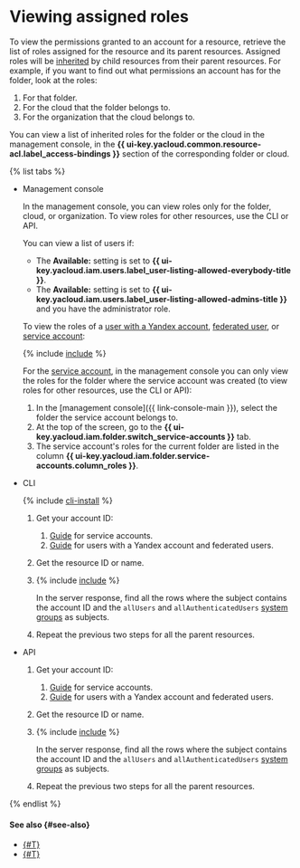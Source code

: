 # Viewing assigned roles

To view the permissions granted to an account for a resource, retrieve the list of roles assigned for the resource and its parent resources. Assigned roles will be [inherited](../../concepts/access-control/index.md#inheritance) by child resources from their parent resources. For example, if you want to find out what permissions an account has for the folder, look at the roles:

1. For that folder.
1. For the cloud that the folder belongs to.
1. For the organization that the cloud belongs to.

You can view a list of inherited roles for the folder or the cloud in the management console, in the **{{ ui-key.yacloud.common.resource-acl.label_access-bindings }}** section of the corresponding folder or cloud.

{% list tabs %}

- Management console

   In the management console, you can view roles only for the folder, cloud, or organization. To view roles for other resources, use the CLI or API.

   You can view a list of users if:

   * The **Available:** setting is set to **{{ ui-key.yacloud.iam.users.label_user-listing-allowed-everybody-title }}**.
   * The **Available:** setting is set to **{{ ui-key.yacloud.iam.users.label_user-listing-allowed-admins-title }}** and you have the administrator role.

   To view the roles of a [user with a Yandex account](../../concepts/index.md#passport), [federated user](../../concepts/index.md#saml-federation), or [service account](../../concepts/users/service-accounts.md):

   {% include [include](../../../_includes/iam/configure-roles-console.md) %}

   For the [service account](../../concepts/users/service-accounts.md), in the management console you can only view the roles for the folder where the service account was created (to view roles for other resources, use the CLI or API):

   1. In the [management console]({{ link-console-main }}), select the folder the service account belongs to.
   1. At the top of the screen, go to the **{{ ui-key.yacloud.iam.folder.switch_service-accounts }}** tab.
   1. The service account's roles for the current folder are listed in the column **{{ ui-key.yacloud.iam.folder.service-accounts.column_roles }}**.

- CLI

   {% include [cli-install](../../../_includes/cli-install.md) %}

   1. Get your account ID:
      1. [Guide](../sa/get-id.md) for service accounts.
      1. [Guide](../users/get.md) for users with a Yandex account and federated users.
   1. Get the resource ID or name.
   1. {% include [include](../../../_includes/iam/list-access-bindings-via-cli.md) %}

      In the server response, find all the rows where the subject contains the account ID and the `allUsers` and `allAuthenticatedUsers` [system groups](../../concepts/access-control/system-group.md) as subjects.
   1. Repeat the previous two steps for all the parent resources.

- API

   1. Get your account ID:
      1. [Guide](../sa/get-id.md) for service accounts.
      1. [Guide](../users/get.md) for users with a Yandex account and federated users.
   1. Get the resource ID or name.
   1. {% include [include](../../../_includes/iam/list-access-bindings-via-api.md) %}

      In the server response, find all the rows where the subject contains the account ID and the `allUsers` and `allAuthenticatedUsers` [system groups](../../concepts/access-control/system-group.md) as subjects.
   1. Repeat the previous two steps for all the parent resources.

{% endlist %}

#### See also {#see-also}

* [{#T}](revoke.md)
* [{#T}](grant.md)